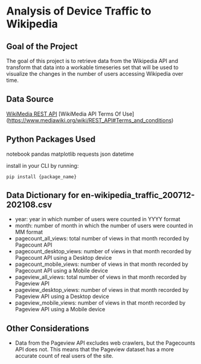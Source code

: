 # Analysis of Device Traffic to Wikipedia

## Goal of the Project

The goal of this project is to retrieve data from the Wikipedia API and transform that data into a workable timeseries set 
that will be used to visualize the changes in the number of users accessing Wikipedia over time.

## Data Source
[WikiMedia REST API](https://wikimedia.org/api/rest_v1/#/Pageviews%20data)
[WikiMedia API Terms Of Use] (https://www.mediawiki.org/wiki/REST_API#Terms_and_conditions)

## Python Packages Used
notebook
pandas
matplotlib
requests
json
datetime

install in your CLI by running:

`pip install {package_name}`

## Data Dictionary for en-wikipedia_traffic_200712-202108.csv

* year: year in which number of users were counted in YYYY format
* month: number of month in which the number of users were counted in MM format
* pagecount_all_views: total number of views in that month recorded by Pagecount API
* pagecount_desktop_views: number of views in that month recorded by Pagecount API using a Desktop device
* pagecount_mobile_views: number of views in that month recorded by Pagecount API using a Mobile device
* pageview_all_views: total number of views in that month recorded by Pageview API
* pageview_desktop_views: number of views in that month recorded by Pageview API using a Desktop device
* pageview_mobile_views: number of views in that month recorded by Pageview API using a Mobile device

## Other Considerations
* Data from the Pageview API excludes web crawlers, but the Pagecounts API does not. This means that the Pageview dataset has a more accurate count of real users of the site.
